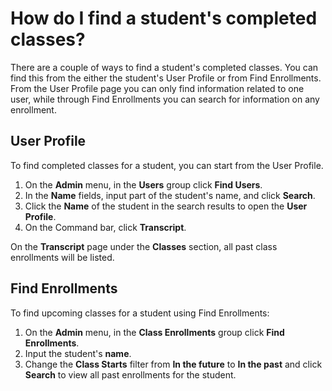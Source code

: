 # How do I find a student's completed classes?

There are a couple of ways to find a student's completed classes. You can find this from the either the student's User Profile or from Find Enrollments. From the User Profile page you can only find information related to one user, while through Find Enrollments you can search for information on any enrollment.

## User Profile

To find completed classes for a student, you can start from the User Profile.
1. On the **Admin** menu, in the **Users** group click **Find Users**. 
1. In the **Name** fields, input part of the student's name, and click **Search**. 
1. Click the **Name** of the student in the search results to open the **User Profile**. 
1. On the Command bar, click **Transcript**. 

On the **Transcript** page under the **Classes** section, all past class enrollments will be listed.

## Find Enrollments

To find upcoming classes for a student using Find Enrollments:
1. On the **Admin** menu, in the **Class Enrollments** group click **Find Enrollments**. 
1. Input the student's **name**. 
1. Change the **Class Starts** filter from **In the future** to **In the past** and click **Search** to view all past enrollments for the student.
